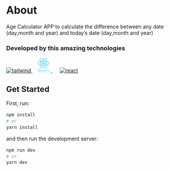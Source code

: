 # About

Age Calculator APP to calculate the difference between any date (day,month and year) and today’s date (day,month and year)

### Developed by this amazing technologies

<a href="https://tailwindcss.com/" target="_blank" rel="noreferrer"> 
<img src="https://www.vectorlogo.zone/logos/tailwindcss/tailwindcss-icon.svg" alt="tailwind" width="40" height="40"/> 
</a>

<a href="https://reactjs.org/" target="_blank" rel="noreferrer" style="margin-left:10px; margin-right:10px">
 <img src="https://raw.githubusercontent.com/devicons/devicon/master/icons/react/react-original-wordmark.svg" alt="react" width="40" height="40"/> 
 </a>
<a href="https://www.typescriptlang.org/" target="_blank" rel="noreferrer" style="margin-left:10px">
 <img src="https://www.svgrepo.com/show/349540/typescript.svg" alt="react" width="40" height="40"/> 
 </a>

## Get Started

First, run:

```bash
npm install
# or
yarn install
```

and then run the development server:

```bash
npm run dev
# or
yarn dev
```
